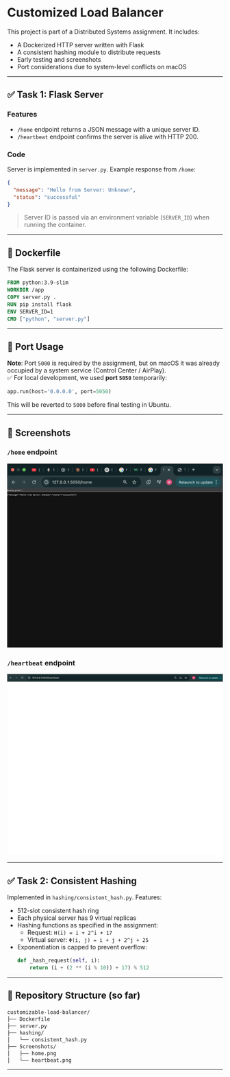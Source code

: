 
# Customized Load Balancer 

This project is part of a Distributed Systems assignment. It includes:
- A Dockerized HTTP server written with Flask
- A consistent hashing module to distribute requests
- Early testing and screenshots
- Port considerations due to system-level conflicts on macOS

---

## ✅ Task 1: Flask Server

### Features
- `/home` endpoint returns a JSON message with a unique server ID.
- `/heartbeat` endpoint confirms the server is alive with HTTP 200.

### Code
Server is implemented in `server.py`. Example response from `/home`:

```json
{
  "message": "Hello from Server: Unknown",
  "status": "successful"
}
```

> Server ID is passed via an environment variable (`SERVER_ID`) when running the container.

---

## 🐳 Dockerfile

The Flask server is containerized using the following Dockerfile:

```dockerfile
FROM python:3.9-slim
WORKDIR /app
COPY server.py .
RUN pip install flask
ENV SERVER_ID=1
CMD ["python", "server.py"]
```

---

## 🚀 Port Usage

**Note**: Port `5000` is required by the assignment, but on macOS it was already occupied by a system service (Control Center / AirPlay).  
✅ For local development, we used **port `5050`** temporarily:
```python
app.run(host='0.0.0.0', port=5050)
```

This will be reverted to `5000` before final testing in Ubuntu.

---

## 🧪 Screenshots

### `/home` endpoint
![Home Endpoint](Screenshots/home.png)

### `/heartbeat` endpoint
![Heartbeat Endpoint](Screenshots/heartbeat.png)

---

## ✅ Task 2: Consistent Hashing

Implemented in `hashing/consistent_hash.py`. Features:
- 512-slot consistent hash ring
- Each physical server has 9 virtual replicas
- Hashing functions as specified in the assignment:
  - Request: `H(i) = i + 2^i + 17`
  - Virtual server: `Φ(i, j) = i + j + 2^j + 25`
- Exponentiation is capped to prevent overflow:
  ```python
  def _hash_request(self, i):
      return (i + (2 ** (i % 10)) + 17) % 512
  ```

---

## 📂 Repository Structure (so far)
```
customizable-load-balancer/
├── Dockerfile
├── server.py
├── hashing/
│   └── consistent_hash.py
├── Screenshots/
│   ├── home.png
│   └── heartbeat.png
```

---
